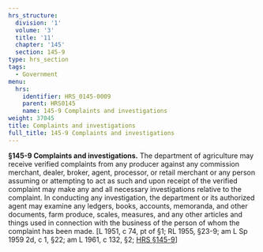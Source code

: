 ```yaml
---
hrs_structure:
  division: '1'
  volume: '3'
  title: '11'
  chapter: '145'
  section: 145-9
type: hrs_section
tags:
  - Government
menu:
  hrs:
    identifier: HRS_0145-0009
    parent: HRS0145
    name: 145-9 Complaints and investigations
weight: 37045
title: Complaints and investigations
full_title: 145-9 Complaints and investigations
---
```

**§145-9 Complaints and investigations.** The department of agriculture may receive verified complaints from any producer against any commission merchant, dealer, broker, agent, processor, or retail merchant or any person assuming or attempting to act as such and upon receipt of the verified complaint may make any and all necessary investigations relative to the complaint. In conducting any investigation, the department or its authorized agent may examine any ledgers, books, accounts, memoranda, and other documents, farm produce, scales, measures, and any other articles and things used in connection with the business of the person of whom the complaint has been made. [L 1951, c 74, pt of §1; RL 1955, §23-9; am L Sp 1959 2d, c 1, §22; am L 1961, c 132, §2; [HRS §145-9](/title-11/chapter-145/section-145-9/)]
